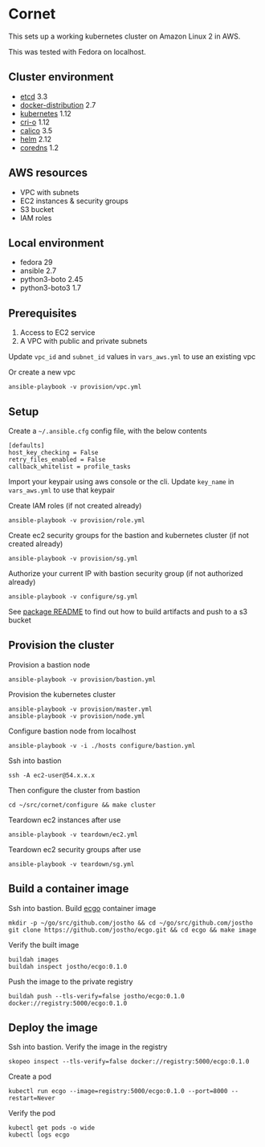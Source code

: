 # Cornet
This sets up a working kubernetes cluster on Amazon Linux 2 in AWS.

This was tested with Fedora on localhost.

## Cluster environment
* [etcd](https://github.com/etcd-io/etcd) 3.3
* [docker-distribution](https://github.com/docker/distribution) 2.7
* [kubernetes](https://github.com/kubernetes/kubernetes) 1.12
* [cri-o](https://github.com/kubernetes-sigs/cri-o) 1.12
* [calico](https://github.com/projectcalico/calico) 3.5
* [helm](https://github.com/helm/helm) 2.12
* [coredns](https://github.com/coredns/coredns) 1.2

## AWS resources
* VPC with subnets
* EC2 instances & security groups
* S3 bucket
* IAM roles

## Local environment
* fedora 29
* ansible 2.7
* python3-boto 2.45
* python3-boto3 1.7

## Prerequisites
1. Access to EC2 service
2. A VPC with public and private subnets

Update `vpc_id` and `subnet_id` values in `vars_aws.yml` to use an existing vpc

Or create a new vpc

    ansible-playbook -v provision/vpc.yml

## Setup

Create a `~/.ansible.cfg` config file, with the below contents

    [defaults]
    host_key_checking = False
    retry_files_enabled = False
    callback_whitelist = profile_tasks

Import your keypair using aws console or the cli. Update `key_name` in `vars_aws.yml` to use that keypair

Create IAM roles (if not created already)

    ansible-playbook -v provision/role.yml

Create ec2 security groups for the bastion and kubernetes cluster (if not created already)

    ansible-playbook -v provision/sg.yml

Authorize your current IP with bastion security group (if not authorized already)

    ansible-playbook -v configure/sg.yml

See [package README](package/README.md) to find out how to build artifacts and push to a s3 bucket

## Provision the cluster

Provision a bastion node

    ansible-playbook -v provision/bastion.yml

Provision the kubernetes cluster

    ansible-playbook -v provision/master.yml
    ansible-playbook -v provision/node.yml

Configure bastion node from localhost

    ansible-playbook -v -i ./hosts configure/bastion.yml

Ssh into bastion

    ssh -A ec2-user@54.x.x.x

Then configure the cluster from bastion

    cd ~/src/cornet/configure && make cluster

Teardown ec2 instances after use

    ansible-playbook -v teardown/ec2.yml

Teardown ec2 security groups after use

    ansible-playbook -v teardown/sg.yml

## Build a container image

Ssh into bastion. Build [ecgo](https://github.com/jostho/ecgo) container image

    mkdir -p ~/go/src/github.com/jostho && cd ~/go/src/github.com/jostho
    git clone https://github.com/jostho/ecgo.git && cd ecgo && make image

Verify the built image

    buildah images
    buildah inspect jostho/ecgo:0.1.0

Push the image to the private registry

    buildah push --tls-verify=false jostho/ecgo:0.1.0 docker://registry:5000/ecgo:0.1.0

## Deploy the image

Ssh into bastion. Verify the image in the registry

    skopeo inspect --tls-verify=false docker://registry:5000/ecgo:0.1.0

Create a pod

    kubectl run ecgo --image=registry:5000/ecgo:0.1.0 --port=8000 --restart=Never

Verify the pod

    kubectl get pods -o wide
    kubectl logs ecgo

